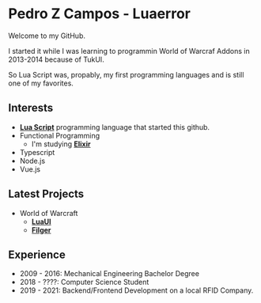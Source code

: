 # Pedro Z Campos - Luaerror

<p>Welcome to my GitHub.</p>
<p>I started it while I was learning to programmin World of Warcraf Addons in 2013-2014 because of TukUI.</p>
<p>So Lua Script was, propably, my first programming languages and is still one of my favorites.</p>

## Interests

+   [**Lua Script**](https://www.lua.org) programming language that started this github.
+   Functional Programming
    +   I'm studying [**Elixir**](https://elixir-lang.org)
+   Typescript
+   Node.js
+   Vue.js

## Latest Projects

+   World of Warcraft
    +   [**LuaUI**](https://github.com/pedrozc90/LuaUI)
    +   [**Filger**](https://github.com/pedrozc90/Filger)

## Experience

+   2009 - 2016: Mechanical Engineering Bachelor Degree
+   2018 - ????: Computer Science Student
+   2019 - 2021: Backend/Frontend Development on a local RFID Company.
